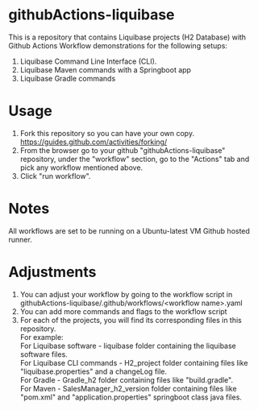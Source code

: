 # githubActions-liquibase

This is a repository that contains Liquibase projects (H2 Database) with Github Actions Workflow demonstrations for the following setups:
1. Liquibase Command Line Interface (CLI). 
2. Liquibase Maven commands with a Springboot app
3. Liquibase Gradle commands

# Usage
1. Fork this repository so you can have your own copy. https://guides.github.com/activities/forking/
2. From the browser go to your github "githubActions-liquibase" repository, under the "workflow" section, go to the "Actions" tab and pick any workflow mentioned above.
3. Click "run workflow".

# Notes
All workflows are set to be running on a Ubuntu-latest VM Github hosted runner.

# Adjustments
1. You can adjust your workflow by going to the workflow script in githubActions-liquibase/.github/workflows/&lt;workflow name&gt;.yaml
2. You can add more commands and flags to the workflow script
3. For each of the projects, you will find its corresponding files in this repository.  
For example: <br />
For Liquibase software - liquibase folder containing the liquibase software files.<br />
For Liquibase CLI commands - H2_project folder containing files like "liquibase.properties" and a changeLog file.<br />
For Gradle - Gradle_h2 folder containing files like "build.gradle".<br />
For Maven - SalesManager_h2_version folder containing files like "pom.xml" and "application.properties" springboot class java files.<br />
